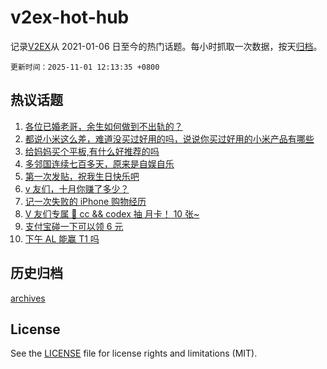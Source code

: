 # v2ex-hot-hub

 记录[V2EX](https://www.v2ex.com/)从 2021-01-06 日至今的热门话题。每小时抓取一次数据，按天[归档](archives)。

`更新时间：2025-11-01 12:13:35 +0800`

## 热议话题

1. [各位已婚老哥，余生如何做到不出轨的？](https://www.v2ex.com/t/1169696)
1. [都说小米这么差，难道没买过好用的吗，说说你买过好用的小米产品有哪些](https://www.v2ex.com/t/1169725)
1. [给妈妈买个平板,有什么好推荐的吗](https://www.v2ex.com/t/1169708)
1. [多邻国连续七百多天，原来是自娱自乐](https://www.v2ex.com/t/1169689)
1. [第一次发贴，祝我生日快乐吧](https://www.v2ex.com/t/1169734)
1. [v 友们，十月你赚了多少？](https://www.v2ex.com/t/1169706)
1. [记一次失败的 iPhone 购物经历](https://www.v2ex.com/t/1169679)
1. [V 友们专属 🎉 cc && codex 抽 月卡！ 10 张~](https://www.v2ex.com/t/1169752)
1. [支付宝碰一下可以领 6 元](https://www.v2ex.com/t/1169699)
1. [下午 AL 能赢 T1 吗](https://www.v2ex.com/t/1169720)

## 历史归档

[archives](archives)

## License

See the [LICENSE](LICENSE) file for license rights and limitations (MIT).
